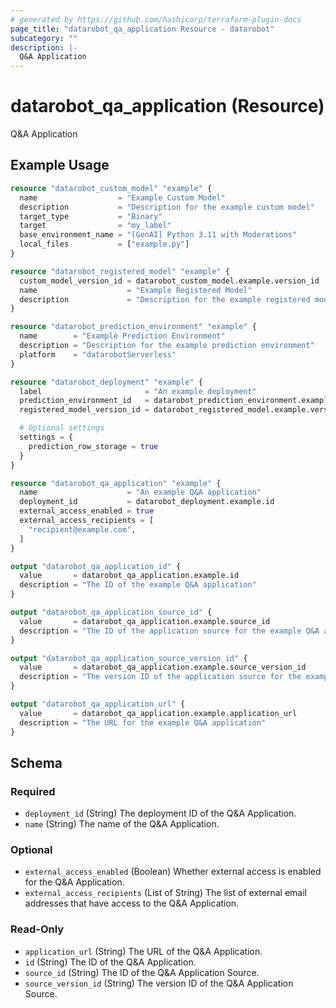 ```yaml
---
# generated by https://github.com/hashicorp/terraform-plugin-docs
page_title: "datarobot_qa_application Resource - datarobot"
subcategory: ""
description: |-
  Q&A Application
---
```


# datarobot_qa_application (Resource)

Q&A Application

## Example Usage

```terraform
resource "datarobot_custom_model" "example" {
  name                  = "Example Custom Model"
  description           = "Description for the example custom model"
  target_type           = "Binary"
  target                = "my_label"
  base_environment_name = "[GenAI] Python 3.11 with Moderations"
  local_files           = ["example.py"]
}

resource "datarobot_registered_model" "example" {
  custom_model_version_id = datarobot_custom_model.example.version_id
  name                    = "Example Registered Model"
  description             = "Description for the example registered model"
}

resource "datarobot_prediction_environment" "example" {
  name        = "Example Prediction Environment"
  description = "Description for the example prediction environment"
  platform    = "datarobotServerless"
}

resource "datarobot_deployment" "example" {
  label                       = "An example deployment"
  prediction_environment_id   = datarobot_prediction_environment.example.id
  registered_model_version_id = datarobot_registered_model.example.version_id

  # Optional settings
  settings = {
    prediction_row_storage = true
  }
}

resource "datarobot_qa_application" "example" {
  name                    = "An example Q&A application"
  deployment_id           = datarobot_deployment.example.id
  external_access_enabled = true
  external_access_recipients = [
    "recipient@example.com",
  ]
}

output "datarobot_qa_application_id" {
  value       = datarobot_qa_application.example.id
  description = "The ID of the example Q&A application"
}

output "datarobot_qa_application_source_id" {
  value       = datarobot_qa_application.example.source_id
  description = "The ID of the application source for the example Q&A application"
}

output "datarobot_qa_application_source_version_id" {
  value       = datarobot_qa_application.example.source_version_id
  description = "The version ID of the application source for the example Q&A application"
}

output "datarobot_qa_application_url" {
  value       = datarobot_qa_application.example.application_url
  description = "The URL for the example Q&A application"
}
```

<!-- schema generated by tfplugindocs -->
## Schema

### Required

- `deployment_id` (String) The deployment ID of the Q&A Application.
- `name` (String) The name of the Q&A Application.

### Optional

- `external_access_enabled` (Boolean) Whether external access is enabled for the Q&A Application.
- `external_access_recipients` (List of String) The list of external email addresses that have access to the Q&A Application.

### Read-Only

- `application_url` (String) The URL of the Q&A Application.
- `id` (String) The ID of the Q&A Application.
- `source_id` (String) The ID of the Q&A Application Source.
- `source_version_id` (String) The version ID of the Q&A Application Source.

